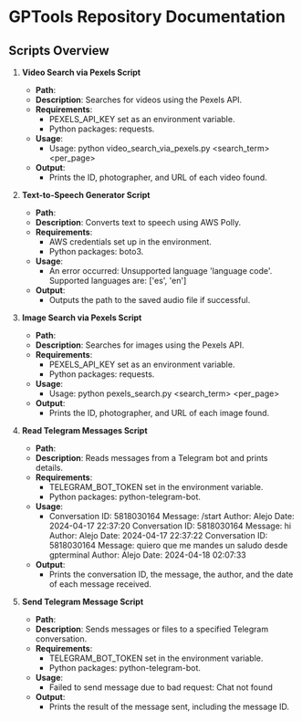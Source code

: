 # GPTools Repository Documentation

## Scripts Overview

1. **Video Search via Pexels Script**
   - **Path**: 
   - **Description**: Searches for videos using the Pexels API.
   - **Requirements**:
     - PEXELS_API_KEY set as an environment variable.
     - Python packages: requests.
   - **Usage**:
     - Usage: python video_search_via_pexels.py <search_term> <per_page>
   - **Output**:
     - Prints the ID, photographer, and URL of each video found.

2. **Text-to-Speech Generator Script**
   - **Path**: 
   - **Description**: Converts text to speech using AWS Polly.
   - **Requirements**:
     - AWS credentials set up in the environment.
     - Python packages: boto3.
   - **Usage**:
     - An error occurred: Unsupported language 'language code'. Supported languages are: ['es', 'en']
   - **Output**:
     - Outputs the path to the saved audio file if successful.

3. **Image Search via Pexels Script**
   - **Path**: 
   - **Description**: Searches for images using the Pexels API.
   - **Requirements**:
     - PEXELS_API_KEY set as an environment variable.
     - Python packages: requests.
   - **Usage**:
     - Usage: python pexels_search.py <search_term> <per_page>
   - **Output**:
     - Prints the ID, photographer, and URL of each image found.

4. **Read Telegram Messages Script**
   - **Path**: 
   - **Description**: Reads messages from a Telegram bot and prints details.
   - **Requirements**:
     - TELEGRAM_BOT_TOKEN set in the environment variable.
     - Python packages: python-telegram-bot.
   - **Usage**:
     - Conversation ID: 5818030164
Message: /start
Author: Alejo
Date: 2024-04-17 22:37:20
Conversation ID: 5818030164
Message: hi
Author: Alejo
Date: 2024-04-17 22:37:22
Conversation ID: 5818030164
Message: quiero que me mandes un saludo desde gpterminal
Author: Alejo
Date: 2024-04-18 02:07:33
   - **Output**:
     - Prints the conversation ID, the message, the author, and the date of each message received.

5. **Send Telegram Message Script**
   - **Path**: 
   - **Description**: Sends messages or files to a specified Telegram conversation.
   - **Requirements**:
     - TELEGRAM_BOT_TOKEN set in the environment variable.
     - Python packages: python-telegram-bot.
   - **Usage**:
     - Failed to send message due to bad request: Chat not found
   - **Output**:
     - Prints the result of the message sent, including the message ID.

